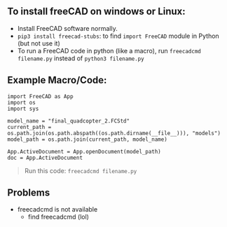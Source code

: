 To install freeCAD on windows or Linux:
  -
-  Install FreeCAD software normally.
- `pip3 install freecad-stubs`: to find `import FreeCAD` module in Python (but not use it)
- To run a FreeCAD code in python (like a macro), run `freecadcmd filename.py` instead of `python3 filename.py`

Example Macro/Code:
  -

```
import FreeCAD as App
import os
import sys

model_name = "final_quadcopter_2.FCStd"
current_path = os.path.join(os.path.abspath((os.path.dirname(__file__))), "models")
model_path = os.path.join(current_path, model_name)

App.ActiveDocument = App.openDocument(model_path)
doc = App.ActiveDocument
```

> Run this code: `freecadcmd filename.py`

Problems
  -
- freecadcmd is not available
  - find freecadcmd (lol)  
